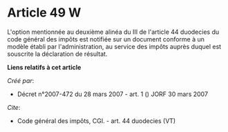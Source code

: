 # Article 49 W

L'option mentionnée au deuxième alinéa du III de l'article 44 duodecies du code général des impôts est notifiée sur un
document conforme à un modèle établi par l'administration, au service des impôts auprès duquel est souscrite la déclaration
de résultat.

**Liens relatifs à cet article**

_Créé par_:

  - Décret n°2007-472 du 28 mars 2007 - art. 1 () JORF 30 mars 2007

_Cite_:

  - Code général des impôts, CGI. - art. 44 duodecies (VT)

